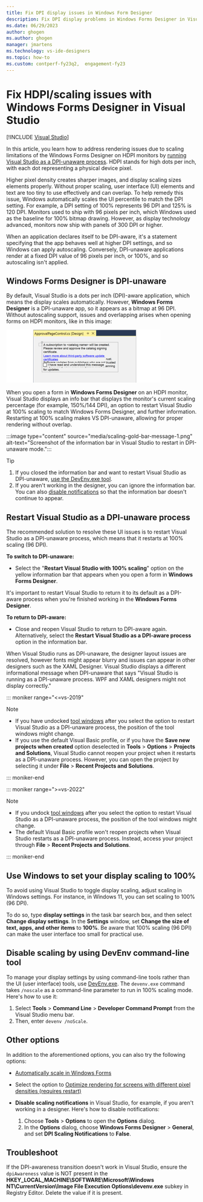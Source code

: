 ```yaml
---
title: Fix DPI display issues in Windows Form Designer
description: Fix DPI display problems in Windows Forms Designer in Visual Studio to correct scaling and rendering on HDPI (high dots per inch) monitors.
ms.date: 06/29/2023
author: ghogen
ms.author: ghogen
manager: jmartens
ms.technology: vs-ide-designers
ms.topic: how-to
ms.custom: contperf-fy23q2,  engagement-fy23
---
```

# Fix HDPI/scaling issues with Windows Forms Designer in Visual Studio 

 [!INCLUDE [Visual Studio](~/includes/applies-to-version/vs-windows-only.md)]

In this article, you learn how to address rendering issues due to scaling limitations of the Windows Forms Designer on HDPI monitors by [running Visual Studio as a DPI-unaware process](#restart-visual-studio-as-a-dpi-unaware-process). HDPI stands for high dots per inch, with each dot representing a physical device pixel.

Higher pixel density creates sharper images, and display scaling sizes elements properly. Without proper scaling, user interface (UI) elements and text are too tiny to use effectively and can overlap. To help remedy this issue, Windows automatically scales the UI percentile to match the DPI setting. For example, a DPI setting of 100% represents 96 DPI and 125% is 120 DPI. Monitors used to ship with 96 pixels per inch, which Windows used as the baseline for 100% bitmap drawing. However, as display technology advanced, monitors now ship with panels of 300 DPI or higher.

When an application declares itself to be DPI-aware, it's a statement specifying that the app behaves well at higher DPI settings, and so Windows can apply autoscaling. Conversely, DPI-unaware applications render at a fixed DPI value of 96 pixels per inch, or 100%, and so autoscaling isn't applied.

## Windows Forms Designer is DPI-unaware

By default, Visual Studio is a dots per inch (DPI)-aware application, which means the display scales automatically.  However, **Windows Forms Designer** is a DPI-unaware app, so it appears as a bitmap at 96 DPI. Without autoscaling support, issues and overlapping arises when opening forms on HDPI monitors, like in this image:

![Screenshot of Windows Forms Designer on HDPI monitor that shows issues due to lack of autoscaling support.](./media/win-forms-designer-hdpi-1.gif)

When you open a form in **Windows Forms Designer** on an HDPI monitor, Visual Studio displays an info bar that displays the monitor's current scaling percentage (for example, 150%/144 DPI), an option to restart Visual Studio at 100% scaling to match Windows Forms Designer, and further information.   Restarting at 100% scaling makes VS DPI-unaware, allowing for proper rendering without overlap.

:::image type="content" source="media/scaling-gold-bar-message-1.png" alt-text="Screenshot of the information bar in Visual Studio to restart in DPI-unaware mode.":::

> [!TIP]
> 1. If you closed the information bar and want to restart Visual Studio as DPI-unaware, [use the DevEnv.exe tool](#use-the-devenvexe-tool).
> 1. If you aren't working in the designer, you can ignore the information bar. You can also [disable notifications](#disable-notifications) so that the information bar doesn't continue to appear.

## Restart Visual Studio as a DPI-unaware process

The recommended solution to resolve these UI issues is to restart Visual Studio as a DPI-unaware process, which means that it restarts at 100% scaling (96 DPI). 

**To switch to DPI-unaware:**
- Select the "**Restart Visual Studio with 100% scaling**" option on the yellow information bar that appears when you open a form in **Windows Forms Designer**.

It's important to restart Visual Studio to return it to its default as a DPI-aware process when you're finished working in the **Windows Forms Designer**. 

**To return to DPI-aware:**
- Close and reopen Visual Studio to return to DPI-aware again. Alternatively, select the **Restart Visual Studio as a DPI-aware process** option in the information bar.


When Visual Studio runs as DPI-unaware, the designer layout issues are resolved, however fonts might appear blurry and issues can appear in other designers such as the XAML Designer. Visual Studio displays a different informational message when DPI-unaware that says "Visual Studio is running as a DPI-unaware process. WPF and XAML designers might not display correctly." 

::: moniker range="<=vs-2019"

> [!NOTE]
> - If you have undocked [tool windows](../ide/customizing-window-layouts-in-visual-studio.md#tool-and-document-windows) after you select the option to restart Visual Studio as a DPI-unaware process, the position of the tool windows might change.
> - If you use the default Visual Basic profile, or if you have the **Save new projects when created** option deselected in **Tools** > **Options** > **Projects and Solutions**, Visual Studio cannot reopen your project when it restarts as a DPI-unaware process. However, you can open the project by selecting it under **File** > **Recent Projects and Solutions**.

::: moniker-end

::: moniker range=">=vs-2022"

> [!NOTE]
> - If you undock [tool windows](../ide/customizing-window-layouts-in-visual-studio.md#tool-and-document-windows) after you select the option to restart Visual Studio as a DPI-unaware process, the position of the tool windows might change.
> - The default Visual Basic profile won't reopen projects when Visual Studio restarts as a DPI-unaware process. Instead, access your project through **File** > **Recent Projects and Solutions**.

::: moniker-end


## Use Windows to set your display scaling to 100%

To avoid using Visual Studio to toggle display scaling, adjust scaling in Windows settings. For instance, in Windows 11, you can set scaling to 100% (96 DPI).

To do so, type **display settings** in the task bar search box, and then select **Change display settings**. In the **Settings** window, set **Change the size of text, apps, and other items** to **100%**.  Be aware that 100% scaling (96 DPI) can make the user interface too small for practical use.

## <a name="use-the-devenvexe-tool"></a>Disable scaling by using DevEnv command-line tool

To manage your display settings by using command-line tools rather than the UI (user interface) tools, use [DevEnv.exe](../ide/reference/devenv-command-line-switches.md). The `devenv.exe` command takes `/noscale` as a command-line parameter to run in 100% scaling mode. Here's how to use it:

1. Select **Tools** > **Command Line** > **Developer Command Prompt** from the Visual Studio menu bar.
1. Then, enter `devenv /noScale`.

## Other options

In addition to the aforementioned options, you can also try the following options:

- [Automatically scale in Windows Forms](/dotnet/framework/winforms/automatic-scaling-in-windows-forms)

- Select the option to [Optimize rendering for screens with different pixel densities (requires restart)](../ide/reference/general-environment-options-dialog-box.md#visual-experience)

- <a name="disable-notifications"></a>**Disable scaling notifications** in Visual Studio, for example,  if you aren't working in a designer. Here's how to disable notifications:

  1. Choose **Tools** > **Options** to open the **Options** dialog.
  1. In the **Options** dialog, choose **Windows Forms Designer** > **General**, and set **DPI Scaling Notifications** to **False**.

## Troubleshoot

If the DPI-awareness transition doesn't work in Visual Studio, ensure the `dpiAwareness` value is NOT present in the **HKEY_LOCAL_MACHINE\SOFTWARE\Microsoft\Windows NT\CurrentVersion\Image File Execution Options\devenv.exe** subkey in Registry Editor. Delete the value if it is present.
